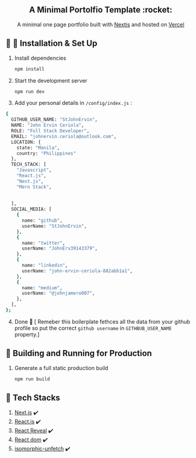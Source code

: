 <h2 align="center">
 A Minimal Portolfio Template :rocket:
</h1>
<p align="center">
  A minimal one page portfolio  built with <a href="https://www.nextjs.org/" target="_blank">Nextjs</a> and hosted on <a href="https://vercel.com/" target="_blank">Vercel</a>
</p>





## :hammer: :tada: Installation & Set Up

1. Install dependencies

   ```sh
   npm install
   ```

2. Start the development server

   ```sh
   npm run dev
   ```

3. Add your personal details in `/config/index.js` :

```sh
{
  GITHUB_USER_NAME: "StJohnErvin",
  NAME: "John Ervin Ceriola",
  ROLE: "Full Stack Developer",
  EMAIL: "johnervin.ceriola@outlook.com",
  LOCATION: {
    state: "Manila",
    country: "Philippines"
  },
  TECH_STACK: [
    "Javascript",
    "React.js",
    "Next.js",
    "Mern Stack",
    
    
  ],
  SOCIAL_MEDIA: [
    {
      name: "github",
      userName: "StJohnErvin",
    },
    {
      name: "twitter",
      userName: "JohnErv39143379",
    },
    {
      name: "linkedin",
      userName: "john-ervin-ceriola-882abb1a1",
    },
    {
      name: "medium",
      userName: "@johnjamero007",
    },
  ],
};
```

4. Done :tada: [ Remeber this boilerplate fethces all the data from your github profile so put the correct `github username` in `GITHBUB_USER_NAME` property.]

## 🚀 Building and Running for Production

1. Generate a full static production build

   ```sh
   npm run build
   ```

## 🚀 Tech Stacks

1. [Next.js](http://nextjs.org) :heavy_check_mark:
2. [React.js](https://reactjs.org) :heavy_check_mark:
3. [React Reveal](https://www.react-reveal.com) :heavy_check_mark:
4. [React dom](https://www.npmjs.com/package/react-dom) :heavy_check_mark:
5. [isomorphic-unfetch](https://www.npmjs.com/package/isomorphic-unfetch) :heavy_check_mark:
